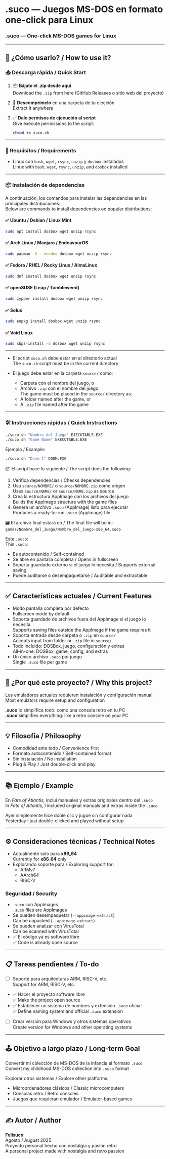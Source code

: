 # .suco — Juegos MS-DOS en formato one-click para Linux  
### .suco — One-click MS-DOS games for Linux

---

## 🚀 ¿Cómo usarlo? / How to use it?

### 📥 Descarga rápida / Quick Start

1. 📦 **Bájate el .zip desde aquí**  
   Download the `.zip` from here (GitHub Releases o sitio web del proyecto)

2. 📂 **Descomprímelo** en una carpeta de tu elección  
   Extract it anywhere

3. ✅ **Dale permisos de ejecución al script**  
   Give execute permissions to the script:

   ```bash
   chmod +x suco.sh
   ```

---

### 🔧 Requisitos / Requirements

- Linux con `bash`, `wget`, `rsync`, `unzip` y `dosbox` instalados  
  Linux with `bash`, `wget`, `rsync`, `unzip`, and `dosbox` installed

---

### 📦 Instalación de dependencias

A continuación, los comandos para instalar las dependencias en las principales distribuciones:  
Below are commands to install dependencies on popular distributions:

#### ✅ Ubuntu / Debian / Linux Mint
```bash
sudo apt install dosbox wget unzip rsync
```

#### ✅ Arch Linux / Manjaro / EndeavourOS
```bash
sudo pacman -S --needed dosbox wget unzip rsync
```

#### ✅ Fedora / RHEL / Rocky Linux / AlmaLinux
```bash
sudo dnf install dosbox wget unzip rsync
```

#### ✅ openSUSE (Leap / Tumbleweed)
```bash
sudo zypper install dosbox wget unzip rsync
```

#### ✅ Solus
```bash
sudo eopkg install dosbox wget unzip rsync
```

#### ✅ Void Linux
```bash
sudo xbps-install -S dosbox wget unzip rsync
```

---

- El script `suco.sh` debe estar en el directorio actual  
  The `suco.sh` script must be in the current directory

- El juego debe estar en la carpeta `source/` como:
  - Carpeta con el nombre del juego, o  
  - Archivo `.zip` con el nombre del juego  
  The game must be placed in the `source/` directory as:
  - A folder named after the game, or  
  - A `.zip` file named after the game

---

### 🛠️ Instrucciones rápidas / Quick Instructions

```bash
./suco.sh "Nombre del Juego" EJECUTABLE.EXE
./suco.sh "Game Name" EXECUTABLE.EXE
```

Ejemplo / Example:

```bash
./suco.sh "Doom 1" DOOM.EXE
```

📦 El script hace lo siguiente / The script does the following:
1. Verifica dependencias / Checks dependencies  
2. Usa `source/NOMBRE/` o `source/NOMBRE.zip` como origen  
   Uses `source/NAME/` or `source/NAME.zip` as source  
3. Crea la estructura AppImage con los archivos del juego  
   Builds the AppImage structure with the game files  
4. Genera un archivo `.suco` (AppImage) listo para ejecutar  
   Produces a ready-to-run `.suco` (AppImage) file

🗃️ El archivo final estará en / The final file will be in:  
`games/Nombre_del_Juego/Nombre_del_Juego-x86_64.suco`

Este `.suco`:  
This `.suco`:

- Es autocontenido / Self-contained  
- Se abre en pantalla completa / Opens in fullscreen  
- Soporta guardado externo si el juego lo necesita / Supports external saving  
- Puede auditarse o desempaquetarse / Auditable and extractable

---

## ✅ Características actuales / Current Features

- Modo pantalla completa por defecto  
  Fullscreen mode by default
- Soporta guardado de archivos fuera del AppImage si el juego lo necesita  
  Supports saving files outside the AppImage if the game requires it
- Soporta entrada desde carpeta o `.zip` en `source/`  
  Accepts input from folder or `.zip` file in `source/`
- Todo incluido: DOSBox, juego, configuración y extras  
  All-in-one: DOSBox, game, config, and extras
- Un único archivo `.suco` por juego  
  Single `.suco` file per game

---

## 🎯 ¿Por qué este proyecto? / Why this project?

Los emuladores actuales requieren instalación y configuración manual  
Most emulators require setup and configuration

**.suco** lo simplifica todo: como una consola retro en tu PC  
**.suco** simplifies everything: like a retro console on your PC

---

## 💡 Filosofía / Philosophy

- Comodidad ante todo / Convenience first  
- Formato autocontenido / Self-contained format  
- Sin instalación / No installation  
- Plug & Play / Just double-click and play

---

## 📚 Ejemplo / Example

En *Fate of Atlantis*, incluí manuales y extras originales dentro del `.suco`  
In *Fate of Atlantis*, I included original manuals and extras inside the `.suco`

Ayer simplemente hice doble clic y jugué sin configurar nada  
Yesterday I just double-clicked and played without setup

---

## ⚙️ Consideraciones técnicas / Technical Notes

- Actualmente solo para **x86_64**  
  Currently for **x86_64** only
- Explorando soporte para / Exploring support for:
  - ARMv7  
  - AArch64  
  - RISC-V

### Seguridad / Security

- `.suco` son AppImages  
  `.suco` files are AppImages
- Se pueden desempaquetar (`--appimage-extract`)  
  Can be unpacked (`--appimage-extract`)
- Se pueden analizar con VirusTotal  
  Can be scanned with VirusTotal
- ✅ El código ya es software libre  
  ✅ Code is already open source

---

## 📋 Tareas pendientes / To-do

- [ ] Soporte para arquitecturas ARM, RISC-V, etc.  
      Support for ARM, RISC-V, etc.
- ✅ Hacer el proyecto software libre  
      ✅ Make the project open source
- ✅ Establecer un sistema de nombres y extensión `.suco` oficial  
      ✅ Define naming system and official `.suco` extension
- [ ] Crear versión para Windows y otros sistemas operativos  
      Create version for Windows and other operating systems

---

## 🕹️ Objetivo a largo plazo / Long-term Goal

Convertir mi colección de MS-DOS de la infancia al formato `.suco`  
Convert my childhood MS-DOS collection into `.suco` format

Explorar otros sistemas / Explore other platforms:

- Microordenadores clásicos / Classic microcomputers  
- Consolas retro / Retro consoles  
- Juegos que requieran emulador / Emulator-based games

---

## ✍️ Autor / Author

**Felisuco**  
Agosto / August 2025  
Proyecto personal hecho con nostalgia y pasión retro  
A personal project made with nostalgia and retro passion
